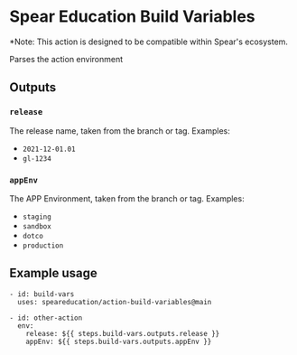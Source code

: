 # Spear Education Build Variables
*Note: This action is designed to be compatible within Spear's ecosystem.

Parses the action environment

## Outputs

### `release`
The release name, taken from the branch or tag.
Examples:
- `2021-12-01.01`
- `gl-1234`

### `appEnv`
The APP Environment, taken from the branch or tag.
Examples:
- `staging`
- `sandbox`
- `dotco`
- `production`

## Example usage
```
- id: build-vars
  uses: speareducation/action-build-variables@main

- id: other-action
  env:
    release: ${{ steps.build-vars.outputs.release }}
    appEnv: ${{ steps.build-vars.outputs.appEnv }}
```